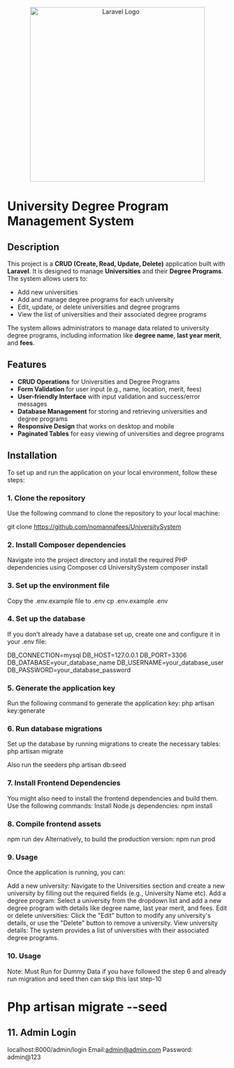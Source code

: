 <p align="center"><a href="https://laravel.com" target="_blank"><img src="https://raw.githubusercontent.com/laravel/art/master/logo-lockup/5%20SVG/2%20CMYK/1%20Full%20Color/laravel-logolockup-cmyk-red.svg" width="400" alt="Laravel Logo"></a></p>

# University Degree Program Management System

## Description
This project is a **CRUD (Create, Read, Update, Delete)** application built with **Laravel**. It is designed to manage **Universities** and their **Degree Programs**. The system allows users to:

- Add new universities
- Add and manage degree programs for each university
- Edit, update, or delete universities and degree programs
- View the list of universities and their associated degree programs

The system allows administrators to manage data related to university degree programs, including information like **degree name**, **last year merit**, and **fees**.

## Features
- **CRUD Operations** for Universities and Degree Programs
- **Form Validation** for user input (e.g., name, location, merit, fees)
- **User-friendly Interface** with input validation and success/error messages
- **Database Management** for storing and retrieving universities and degree programs
- **Responsive Design** that works on desktop and mobile
- **Paginated Tables** for easy viewing of universities and degree programs

## Installation

To set up and run the application on your local environment, follow these steps:

### 1. Clone the repository
Use the following command to clone the repository to your local machine:

git clone <https://github.com/nomannafees/UniversitySystem>

### 2. Install Composer dependencies
Navigate into the project directory and install the required PHP dependencies using Composer
cd UniversitySystem
composer install

### 3.  Set up the environment file
Copy the .env.example file to .env
cp .env.example .env

### 4.  Set up the database
If you don't already have a database set up, create one and configure it in your .env file:

DB_CONNECTION=mysql
DB_HOST=127.0.0.1
DB_PORT=3306
DB_DATABASE=your_database_name
DB_USERNAME=your_database_user
DB_PASSWORD=your_database_password

### 5. Generate the application key
Run the following command to generate the application key:
php artisan key:generate

### 6. Run database migrations
Set up the database by running migrations to create the necessary tables:
php artisan migrate

Also run the seeders
php artisan db:seed

### 7. Install Frontend Dependencies
You might also need to install the frontend dependencies and build them. Use the following commands:
Install Node.js dependencies:
npm install

### 8. Compile frontend assets
npm run dev
Alternatively, to build the production version:
npm run prod

### 9. Usage

Once the application is running, you can:

Add a new university: Navigate to the Universities section and create a new university by filling out the required fields (e.g., University Name etc).
Add a degree program: Select a university from the dropdown list and add a new degree program with details like degree name, last year merit, and fees.
Edit or delete universities: Click the "Edit" button to modify any university's details, or use the "Delete" button to remove a university.
View university details: The system provides a list of universities with their associated degree programs.

### 10. Usage
Note: Must Run for Dummy Data if you have followed the step 6 and already run migration and seed then can skip this last step-10
# Php artisan migrate --seed 

## 11. Admin Login
localhost:8000/admin/login
Email:admin@admin.com
Password: admin@123
